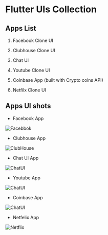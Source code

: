# Flutter UIs Collection

## Apps List

1. Facebook Clone UI

2. Clubhouse Clone UI

3. Chat UI

4. Youtube Clone UI

5. Coinbase App (built with Crypto coins API)

6. Netfilx Clone UI

## Apps UI shots

- Facebook App

![Facebbok](/shots/Facebook.png 'Facebook Home Page')

- Clubhouse App

![ClubHouse](/shots/clubHouse.png 'Clubhouse Home Page')

- Chat UI App

![ChatUI](/shots/chatui.png 'ChatUI chatting Page')

- Youtube App

![ChatUI](/shots/youtube.png 'Youtube Home Page')

- Coinbase App

![ChatUI](/shots/coinbase.png 'Coinbase Home Page')

- Netfelix App

![Netflix](/shots/Netflix.png 'Netfilx Home Page')
